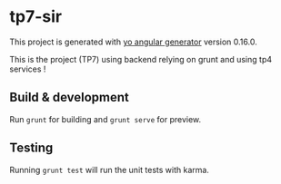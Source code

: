 # tp7-sir

This project is generated with [yo angular generator](https://github.com/yeoman/generator-angular)
version 0.16.0.

This is the project (TP7) using backend relying on grunt and using tp4 services !

## Build & development

Run `grunt` for building and `grunt serve` for preview.

## Testing

Running `grunt test` will run the unit tests with karma.

